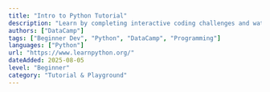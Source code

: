 ```yaml
---
title: "Intro to Python Tutorial"
description: "Learn by completing interactive coding challenges and watching videos by expert instructors."
authors: ["DataCamp"]
tags: ["Beginner Dev", "Python", "DataCamp", "Programming"]
languages: ["Python"]
url: "https://www.learnpython.org/"
dateAdded: 2025-08-05
level: "Beginner"
category: "Tutorial & Playground"
---
```

